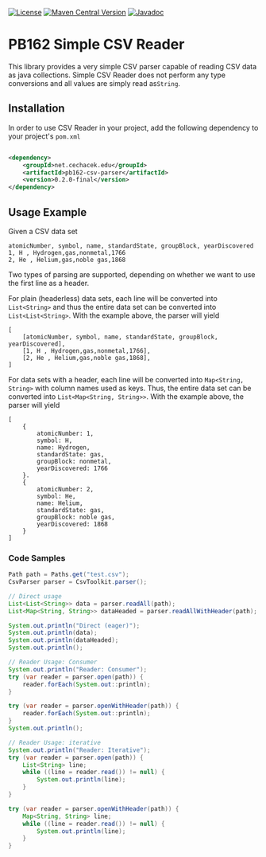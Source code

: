 [![License](http://img.shields.io/:license-apache%202.0-brightgreen.svg)](http://www.apache.org/licenses/LICENSE-2.0.html)
[![Maven Central Version](https://img.shields.io/maven-central/v/net.cechacek.edu/pb162-csv-parser)](https://central.sonatype.com/artifact/net.cechacek.edu/pb162-csv-parser)
[![Javadoc](https://img.shields.io/badge/-javadoc-blue)](http://jcechace.github.io/pb162-csv-parser/apidocs/)

PB162 Simple CSV Reader
====================================

This library provides a very simple CSV parser capable of reading CSV data as java collections.
Simple CSV Reader does not perform any type conversions and all values are simply read as``String``.

## Installation
In order to use CSV Reader in your project, add the following dependency to your project's ``pom.xml``

```xml

<dependency>
    <groupId>net.cechacek.edu</groupId>
    <artifactId>pb162-csv-parser</artifactId>
    <version>0.2.0-final</version>
</dependency>
```

## Usage Example

Given a CSV data set
```csv
atomicNumber, symbol, name, standardState, groupBlock, yearDiscovered
1, H , Hydrogen,gas,nonmetal,1766
2, He , Helium,gas,noble gas,1868
```

Two types of parsing are supported, depending on whether we want to use the first line as a header.

For plain (headerless) data sets, each line will be converted into ``List<String>`` and thus the entire data set
can be converted into ``List<List<String>``. With the example above, the parser will yield
```
[
    [atomicNumber, symbol, name, standardState, groupBlock, yearDiscovered],
    [1, H , Hydrogen,gas,nonmetal,1766],
    [2, He , Helium,gas,noble gas,1868],
]
```

For data sets with a header, each line will be converted into ``Map<String, String>`` with 
column names used as keys. Thus, the entire data set can be converted into ``List<Map<String, String>>``.
With the example above, the parser will yield
```
[
    {
        atomicNumber: 1, 
        symbol: H, 
        name: Hydrogen, 
        standardState: gas, 
        groupBlock: nonmetal, 
        yearDiscovered: 1766
    }.
    {
        atomicNumber: 2,
        symbol: He, 
        name: Helium, 
        standardState: gas, 
        groupBlock: noble gas,
        yearDiscovered: 1868
    }
]
```
### Code Samples 

```java
Path path = Paths.get("test.csv");
CsvParser parser = CsvToolkit.parser();

// Direct usage
List<List<String>> data = parser.readAll(path);
List<Map<String, String>> dataHeaded = parser.readAllWithHeader(path);

System.out.println("Direct (eager)");
System.out.println(data);
System.out.println(dataHeaded);
System.out.println();

// Reader Usage: Consumer
System.out.println("Reader: Consumer");
try (var reader = parser.open(path)) {
    reader.forEach(System.out::println);
}

try (var reader = parser.openWithHeader(path)) {
    reader.forEach(System.out::println);
}
System.out.println();

// Reader Usage: iterative
System.out.println("Reader: Iterative");
try (var reader = parser.open(path)) {
    List<String> line;
    while ((line = reader.read()) != null) {
        System.out.println(line);
    }
}

try (var reader = parser.openWithHeader(path)) {
    Map<String, String> line;
    while ((line = reader.read()) != null) {
        System.out.println(line);
    }
}
```
